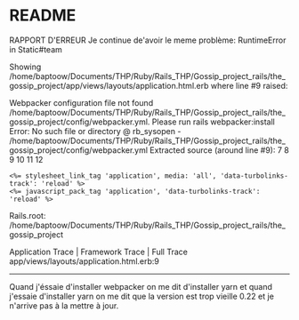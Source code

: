 # README

RAPPORT D'ERREUR 
Je continue de'avoir le meme problème:
RuntimeError in Static#team


Showing /home/baptoow/Documents/THP/Ruby/Rails_THP/Gossip_project_rails/the_gossip_project/app/views/layouts/application.html.erb where line #9 raised:

Webpacker configuration file not found /home/baptoow/Documents/THP/Ruby/Rails_THP/Gossip_project_rails/the_gossip_project/config/webpacker.yml. Please run rails webpacker:install Error: No such file or directory @ rb_sysopen - /home/baptoow/Documents/THP/Ruby/Rails_THP/Gossip_project_rails/the_gossip_project/config/webpacker.yml
Extracted source (around line #9):
7
8
9
10
11
12
              

    <%= stylesheet_link_tag 'application', media: 'all', 'data-turbolinks-track': 'reload' %>
    <%= javascript_pack_tag 'application', 'data-turbolinks-track': 'reload' %>
  </head>

  <body>

Rails.root: /home/baptoow/Documents/THP/Ruby/Rails_THP/Gossip_project_rails/the_gossip_project

Application Trace | Framework Trace | Full Trace
app/views/layouts/application.html.erb:9

--------
Quand j'éssaie d'installer webpacker on me dit d'installer yarn et quand j'essaie d'installer yarn on me dit que la version est trop vieille 0.22 et je n'arrive pas à la mettre à jour.

 


